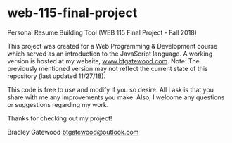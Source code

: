 # web-115-final-project
Personal Resume Building Tool (WEB 115 Final Project - Fall 2018)

This project was created for a Web Programming & Development course which served as an introduction to the JavaScript language.  A working version is hosted at my website, www.btgatewood.com.  Note: The previously mentioned version may not reflect the current state of this repository (last updated 11/27/18).

This code is free to use and modify if you so desire.  All I ask is that you share with me any improvements you make.  Also, I welcome any questions or suggestions regarding my work.

Thanks for checking out my project!

Bradley Gatewood
btgatewood@outlook.com
